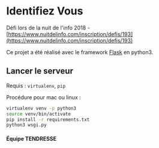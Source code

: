 # Identifiez Vous

Défi lors de la nuit de l'info 2018 - [https://www.nuitdelinfo.com/inscription/defis/193](https://www.nuitdelinfo.com/inscription/defis/193)

Ce projet a été réalisé avec le framework [Flask](http://flask.pocoo.org/) en python3.

## Lancer le serveur

Requis : `virtualenv`, `pip`

Procédure pour mac ou linux :

```bash
virtualenv venv -p python3
source venv/bin/activate
pip install -r requirements.txt
python3 wsgi.py
```


#### Équipe TENDRESSE